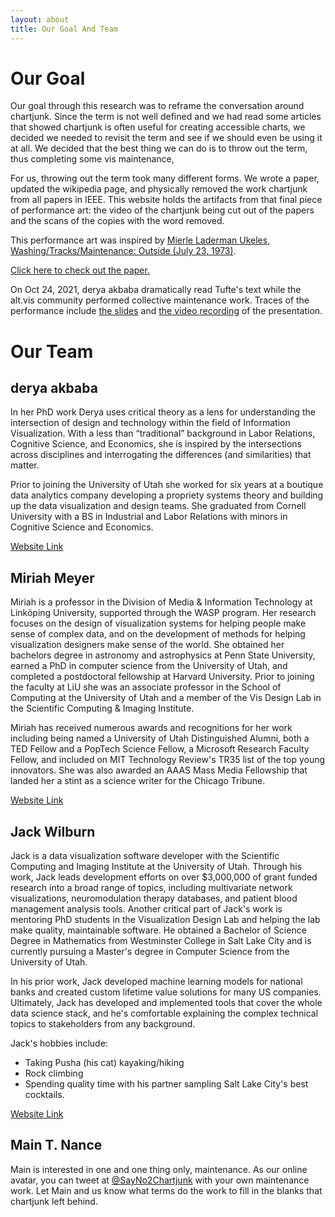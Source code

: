 ```yaml
---
layout: about
title: Our Goal And Team
---
```

# Our Goal

Our goal through this research was to reframe the conversation around chartjunk. Since the term is not well defined and we had read some articles that showed chartjunk is often useful for creating accessible charts, we decided we needed to revisit the term and see if we should even be using it at all. We decided that the best thing we can do is to throw out the term, thus completing some vis maintenance, 

For us, throwing out the term took many different forms. We wrote a paper, updated the wikipedia page, and physically removed the work chartjunk from all papers in IEEE. This website holds the artifacts from that final piece of performance art: the video of the chartjunk being cut out of the papers and the scans of the copies with the word removed.

This performance art was inspired by [Mierle Laderman Ukeles, Washing/Tracks/Maintenance: Outside (July 23, 1973)](https://www.youtube.com/watch?v=WIhf3UBNTlA). 

[Click here to check out the paper.](https://arxiv.org/abs/2109.10132)

On Oct 24, 2021, derya akbaba dramatically read Tufte's text while the alt.vis community performed collective maintenance work.
Traces of the performance include [the slides]({{site.url}}{{site.baseurl}}/assets/chartjunk-altvis-2021.pdf) and [the video recording](https://youtu.be/jFbsYto_2ys?t=1924) of the presentation.

# Our Team

## derya akbaba

In her PhD work Derya uses critical theory as a lens for understanding the intersection of design and technology within the field of Information Visualization. With a less than “traditional” background in Labor Relations, Cognitive Science, and Economics, she is inspired by the intersections across disciplines and interrogating the differences (and similarities) that matter.

Prior to joining the University of Utah she worked for six years at a boutique data analytics company developing a propriety systems theory and building up the data visualization and design teams. She graduated from Cornell University with a BS in Industrial and Labor Relations with minors in Cognitive Science and Economics.

[Website Link](https://gotdairyya.github.io/)

## Miriah Meyer

Miriah is a professor in the Division of Media & Information Technology at Linköping University, supported through the WASP program. Her research focuses on the design of visualization systems for helping people make sense of complex data, and on the development of methods for helping visualization designers make sense of the world. She obtained her bachelors degree in astronomy and astrophysics at Penn State University, earned a PhD in computer science from the University of Utah, and completed a postdoctoral fellowship at Harvard University. Prior to joining the faculty at LiU she was an associate professor in the School of Computing at the University of Utah and a member of the Vis Design Lab in the Scientific Computing & Imaging Institute.

Miriah has received numerous awards and recognitions for her work including being named a University of Utah Distinguished Alumni, both a TED Fellow and a PopTech Science Fellow, a Microsoft Research Faculty Fellow, and included on MIT Technology Review's TR35 list of the top young innovators. She was also awarded an AAAS Mass Media Fellowship that landed her a stint as a science writer for the Chicago Tribune. 

[Website Link](https://miriah.github.io/)

## Jack Wilburn

Jack is a data visualization software developer with the Scientific Computing and Imaging Institute at the University of Utah. Through his work, Jack leads development efforts on over $3,000,000 of grant funded research into a broad range of topics, including multivariate network visualizations, neuromodulation therapy databases, and patient blood management analysis tools. Another critical part of Jack's work is mentoring PhD students in the Visualization Design Lab and helping the lab make quality, maintainable software. He obtained a Bachelor of Science Degree in Mathematics from Westminster College in Salt Lake City and is currently pursuing a Master's degree in Computer Science from the University of Utah.

In his prior work, Jack developed machine learning models for national banks and created custom lifetime value solutions for many US companies. Ultimately, Jack has developed and implemented tools that cover the whole data science stack, and he's comfortable explaining the complex technical topics to stakeholders from any background.

Jack's hobbies include:
- Taking Pusha (his cat) kayaking/hiking
- Rock climbing
- Spending quality time with his partner sampling Salt Lake City's best cocktails.

[Website Link](https://jackwilburn.xyz/)

## Main T. Nance

Main is interested in one and one thing only, maintenance. As our online avatar, you can tweet at [@SayNo2Chartjunk](https://twitter.com/SayNo2Chartjunk) with your own maintenance work. Let Main and us know what terms do the work to fill in the blanks that chartjunk left behind.
